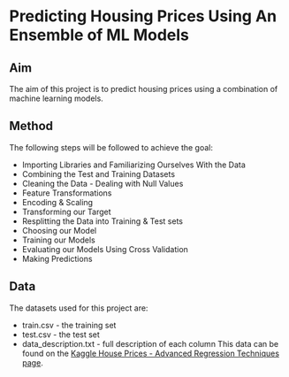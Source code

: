 # Predicting Housing Prices Using An Ensemble of ML Models

## Aim
The aim of this project is to predict housing prices using a combination of machine learning models.

## Method
The following steps will be followed to achieve the goal:

- Importing Libraries and Familiarizing Ourselves With the Data
- Combining the Test and Training Datasets
- Cleaning the Data - Dealing with Null Values
- Feature Transformations
- Encoding & Scaling
- Transforming our Target
- Resplitting the Data into Training & Test sets
- Choosing our Model
- Training our Models
- Evaluating our Models Using Cross Validation
- Making Predictions

## Data
The datasets used for this project are:
- train.csv - the training set
- test.csv - the test set
- data_description.txt - full description of each column
This data can be found on the [Kaggle House Prices - Advanced Regression Techniques page](https://www.kaggle.com/competitions/house-prices-advanced-regression-techniques/data). 
